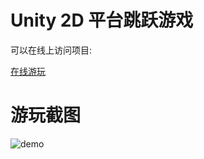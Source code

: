 # Unity 2D 平台跳跃游戏   

可以在线上访问项目: 

[在线游玩](https://hemingxuann.github.io/pinkman-2d-unity/)

# 游玩截图   

![demo](https://hemingxaun-1256953833.cos.ap-shanghai.myqcloud.com/pinkman-2d-unity/unity1.png)
